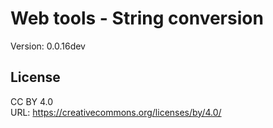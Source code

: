 # Web tools - String conversion
Version: 0.0.16dev

## License
CC BY 4.0  
URL: https://creativecommons.org/licenses/by/4.0/

